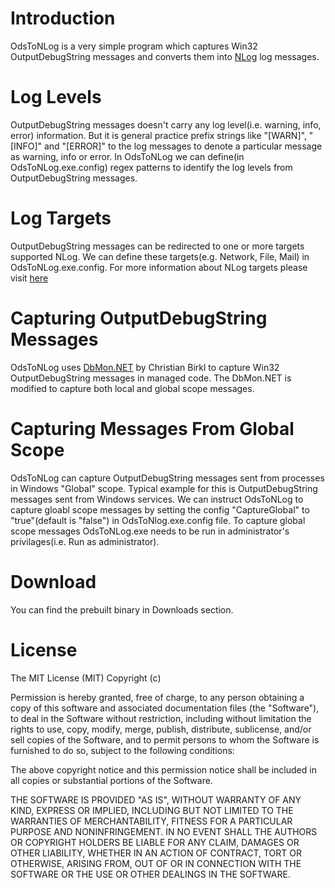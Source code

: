 Introduction
============
OdsToNLog is a very simple program which captures Win32 OutputDebugString messages and converts them into [NLog](http://nlog-project.org/) log messages. 

Log Levels
==========
OutputDebugString messages doesn't carry any log level(i.e. warning, info, error) information. But it is general practice prefix strings like "[WARN]", "[INFO]" and "[ERROR]" to the log messages to denote a particular message as warning, info or error. In OdsToNLog we can define(in OdsToNLog.exe.config) regex patterns to identify the log levels from OutputDebugString messages.

Log Targets
===========
OutputDebugString messages can be redirected to one or more targets supported NLog. We can define these targets(e.g. Network, File, Mail) in OdsToNLog.exe.config. For more information about NLog targets please visit [here](http://nlog-project.org/wiki/Targets)

Capturing OutputDebugString Messages
===========================================
OdsToNLog uses [DbMon.NET](http://www.codeproject.com/Articles/13345/DbMon-NET-A-simple-NET-OutputDebugString-capturer) by Christian Birkl to capture Win32 OutputDebugString messages in managed code. The DbMon.NET is modified to capture both local and global scope messages.

Capturing Messages From Global Scope
===========================================
OdsToNLog can capture OutputDebugString messages sent from processes in Windows "Global" scope. Typical example for this is OutputDebugString messages sent from Windows services. We can instruct OdsToNLog to capture gloabl scope messages by setting the config "CaptureGlobal" to "true"(default is "false") in OdsToNlog.exe.config file. To capture global scope messages OdsToNLog.exe needs to be run in administrator's privilages(i.e. Run as administrator).

Download
========
You can find the prebuilt binary in Downloads section.

License
=======
The MIT License (MIT)
Copyright (c) <year> <copyright holders>

Permission is hereby granted, free of charge, to any person obtaining a copy of this software and associated documentation files (the "Software"), to deal in the Software without restriction, including without limitation the rights to use, copy, modify, merge, publish, distribute, sublicense, and/or sell copies of the Software, and to permit persons to whom the Software is furnished to do so, subject to the following conditions:

The above copyright notice and this permission notice shall be included in all copies or substantial portions of the Software.

THE SOFTWARE IS PROVIDED "AS IS", WITHOUT WARRANTY OF ANY KIND, EXPRESS OR IMPLIED, INCLUDING BUT NOT LIMITED TO THE WARRANTIES OF MERCHANTABILITY, FITNESS FOR A PARTICULAR PURPOSE AND NONINFRINGEMENT. IN NO EVENT SHALL THE AUTHORS OR COPYRIGHT HOLDERS BE LIABLE FOR ANY CLAIM, DAMAGES OR OTHER LIABILITY, WHETHER IN AN ACTION OF CONTRACT, TORT OR OTHERWISE, ARISING FROM, OUT OF OR IN CONNECTION WITH THE SOFTWARE OR THE USE OR OTHER DEALINGS IN THE SOFTWARE.